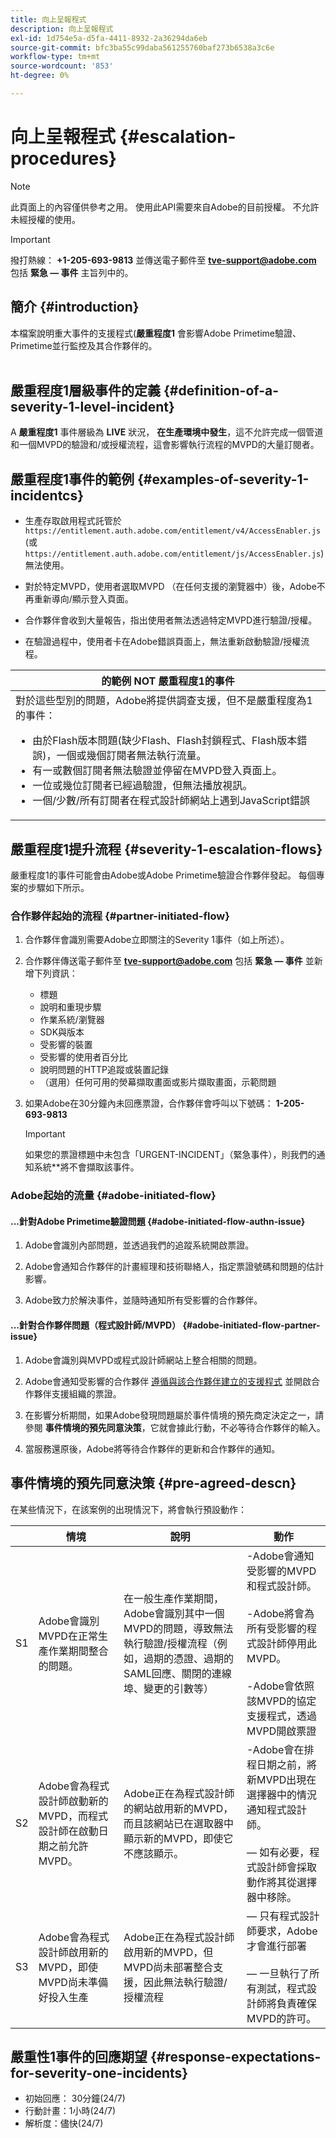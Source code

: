 ```yaml
---
title: 向上呈報程式
description: 向上呈報程式
exl-id: 1d754e5a-d5fa-4411-8932-2a36294da6eb
source-git-commit: bfc3ba55c99daba561255760baf273b6538a3c6e
workflow-type: tm+mt
source-wordcount: '853'
ht-degree: 0%

---
```


# 向上呈報程式 {#escalation-procedures}

>[!NOTE]
>
>此頁面上的內容僅供參考之用。 使用此API需要來自Adobe的目前授權。 不允許未經授權的使用。

>[!IMPORTANT]
> 
>撥打熱線： **+1-205-693-9813** 並傳送電子郵件至 **tve-support@adobe.com** 包括 **緊急 — 事件** 主旨列中的。

## 簡介 {#introduction}

本檔案說明重大事件的支援程式(**嚴重程度1** 會影響Adobe Primetime驗證、Primetime並行監控及其合作夥伴的。\
 

## 嚴重程度1層級事件的定義 {#definition-of-a-severity-1-level-incident}

A **嚴重程度1** 事件層級為 **LIVE** 狀況， **在生產環境中發生**，這不允許完成一個管道和一個MVPD的驗證和/或授權流程，這會影響執行流程的MVPD的大量訂閱者。


## 嚴重程度1事件的範例 {#examples-of-severity-1-incidentcs}

* 生產存取啟用程式託管於  `https://entitlement.auth.adobe.com/entitlement/v4/AccessEnabler.js` (或 `https://entitlement.auth.adobe.com/entitlement/js/AccessEnabler.js`)無法使用。

* 對於特定MVPD，使用者選取MVPD （在任何支援的瀏覽器中）後，Adobe不再重新導向/顯示登入頁面。

* 合作夥伴會收到大量報告，指出使用者無法透過特定MVPD進行驗證/授權。

* 在驗證過程中，使用者卡在Adobe錯誤頁面上，無法重新啟動驗證/授權流程。


| 的範例 **NOT** 嚴重程度1的事件 |
|---|
| 對於這些型別的問題，Adobe將提供調查支援，但不是嚴重程度為1的事件：<ul><li>由於Flash版本問題(缺少Flash、Flash封鎖程式、Flash版本錯誤)，一個或幾個訂閱者無法執行流量。</li><li>有一或數個訂閱者無法驗證並停留在MVPD登入頁面上。</li><li>一位或幾位訂閱者已經過驗證，但無法播放視訊。</li><li>一個/少數/所有訂閱者在程式設計師網站上遇到JavaScript錯誤</li></ul> |

## 嚴重程度1提升流程 {#severity-1-escalation-flows}

嚴重程度1的事件可能會由Adobe或Adobe Primetime驗證合作夥伴發起。 每個專案的步驟如下所示。

### 合作夥伴起始的流程 {#partner-initiated-flow}

1. 合作夥伴會識別需要Adobe立即關注的Severity 1事件（如上所述）。
1. 合作夥伴傳送電子郵件至 **tve-support@adobe.com** 包括 **緊急 — 事件** 並新增下列資訊：
   * 標題
   * 說明和重現步驟
   * 作業系統/瀏覽器
   * SDK與版本
   * 受影響的裝置
   * 受影響的使用者百分比
   * 說明問題的HTTP追蹤或裝置記錄
   * （選用）任何可用的熒幕擷取畫面或影片擷取畫面，示範問題
1. 如果Adobe在30分鐘內未回應票證，合作夥伴會呼叫以下號碼：
   **1-205-693-9813**

   >[!IMPORTANT]
   >如果您的票證標題中未包含「URGENT-INCIDENT」（緊急事件），則我們的通知系統**將不會擷取該事件。

### Adobe起始的流量 {#adobe-initiated-flow}

#### ...針對Adobe Primetime驗證問題 {#adobe-initiated-flow-authn-issue}

1. Adobe會識別內部問題，並透過我們的追蹤系統開啟票證。

1. Adobe會通知合作夥伴的計畫經理和技術聯絡人，指定票證號碼和問題的估計影響。

1. Adobe致力於解決事件，並隨時通知所有受影響的合作夥伴。

#### ...針對合作夥伴問題（程式設計師/MVPD） {#adobe-initiated-flow-partner-issue}

1. Adobe會識別與MVPD或程式設計師網站上整合相關的問題。

1. Adobe會通知受影響的合作夥伴 <u>遵循與該合作夥伴建立的支援程式</u> 並開啟合作夥伴支援組織的票證。

1. 在影響分析期間，如果Adobe發現問題屬於事件情境的預先商定決定之一，請參閱 **事件情境的預先同意決策**，它就會據此行動，不必等待合作夥伴的輸入。

1. 當服務還原後，Adobe將等待合作夥伴的更新和合作夥伴的通知。

## 事件情境的預先同意決策 {#pre-agreed-descn}

在某些情況下，在該案例的出現情況下，將會執行預設動作：

|  | 情境 | 說明 | 動作 |
|---|---|---|---|
| S1 | Adobe會識別MVPD在正常生產作業期間整合的問題。 | 在一般生產作業期間，Adobe會識別其中一個MVPD的問題，導致無法執行驗證/授權流程（例如，過期的憑證、過期的SAML回應、關閉的連線埠、變更的引數等） | -Adobe會通知受影響的MVPD和程式設計師。  </br> </br> -Adobe將會為所有受影響的程式設計師停用此MVPD。 </br> </br> -Adobe會依照該MVPD的協定支援程式，透過MVPD開啟票證 |
| S2 | Adobe會為程式設計師啟動新的MVPD，而程式設計師在啟動日期之前允許MVPD。 | Adobe正在為程式設計師的網站啟用新的MVPD，而且該網站已在選取器中顯示新的MVPD，即使它不應該顯示。 | -Adobe會在排程日期之前，將新MVPD出現在選擇器中的情況通知程式設計師。 </br> </br>   — 如有必要，程式設計師會採取動作將其從選擇器中移除。 |
| S3 | Adobe會為程式設計師啟用新的MVPD，即使MVPD尚未準備好投入生產 | Adobe正在為程式設計師啟用新的MVPD，但MVPD尚未部署整合支援，因此無法執行驗證/授權流程 |  — 只有程式設計師要求，Adobe才會進行部署 </br> </br>  — 一旦執行了所有測試，程式設計師將負責確保MVPD的許可。 |

## 嚴重性1事件的回應期望 {#response-expectations-for-severity-one-incidents}

* 初始回應： 30分鐘(24/7)
* 行動計畫：1小時(24/7)
* 解析度：儘快(24/7)
